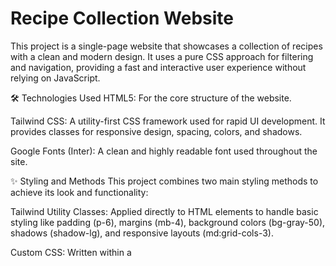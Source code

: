 # Recipe Collection Website

This project is a single-page website that showcases a collection of recipes with a clean and modern design. It uses a pure CSS approach for filtering and navigation, providing a fast and interactive user experience without relying on JavaScript.

🛠️ Technologies Used
HTML5: For the core structure of the website.

Tailwind CSS: A utility-first CSS framework used for rapid UI development. It provides classes for responsive design, spacing, colors, and shadows.

Google Fonts (Inter): A clean and highly readable font used throughout the site.

✨ Styling and Methods
This project combines two main styling methods to achieve its look and functionality:

Tailwind Utility Classes: Applied directly to HTML elements to handle basic styling like padding (p-6), margins (mb-4), background colors (bg-gray-50), shadows (shadow-lg), and responsive layouts (md:grid-cols-3).

Custom CSS: Written within a <style> block to define more complex behaviors. This includes the grid-based layout for the recipe cards, hover animations, and the core filtering and navigation logic.

Key Methods Implemented:

CSS-Only Filtering: Recipes are filtered using hidden radio buttons and the :checked pseudo-class. When a filter button is clicked, it changes the checked state of its associated radio button, which then uses CSS selectors to show or hide the corresponding recipe items.

CSS-Only Navigation: The site creates a single-page application feel by using the :target pseudo-class. When a user clicks a recipe card, the URL changes to an anchor link (e.g., #palak-paneer-detail). The CSS then detects this change and displays the corresponding hidden recipe detail section while hiding the main gallery.

Responsive Design: The layout adapts to different screen sizes using Tailwind's responsive prefixes (md:, lg:), ensuring the website is fully functional and visually appealing on both mobile and desktop devices.

Animations and Interactivity: Smooth hover effects (transform, transition-all) are applied to recipe cards to enhance the user experience and give visual feedback.

📝 Writer's Note on Styling
While this project demonstrates a mix of Tailwind and a dedicated <style> block, it's important to understand the different approaches to CSS. In a large project, using a dedicated stylesheet file (.css) is generally a better practice than writing all your styles in a <style> block. Similarly, while inline CSS (<p style="color: red;">) is quick for small changes, it's not recommended for production code as it makes styles difficult to manage and reuse. This project's use of a <style> block is a step up from inline styles and serves to showcase all of the pure CSS methods in a single, self-contained file.




